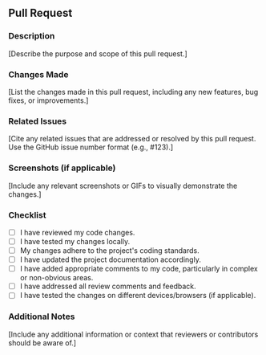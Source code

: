 ## Pull Request

### Description

[Describe the purpose and scope of this pull request.]

### Changes Made

[List the changes made in this pull request, including any new features, bug fixes, or improvements.]

### Related Issues

[Cite any related issues that are addressed or resolved by this pull request. Use the GitHub issue number format (e.g., #123).]

### Screenshots (if applicable)

[Include any relevant screenshots or GIFs to visually demonstrate the changes.]

### Checklist

- [ ] I have reviewed my code changes.
- [ ] I have tested my changes locally.
- [ ] My changes adhere to the project's coding standards.
- [ ] I have updated the project documentation accordingly.
- [ ] I have added appropriate comments to my code, particularly in complex or non-obvious areas.
- [ ] I have addressed all review comments and feedback.
- [ ] I have tested the changes on different devices/browsers (if applicable).

### Additional Notes

[Include any additional information or context that reviewers or contributors should be aware of.]
